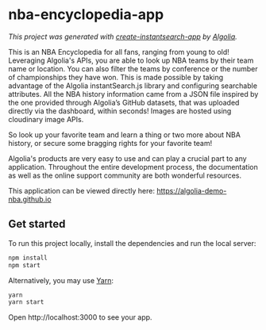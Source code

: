 # nba-encyclopedia-app

_This project was generated with [create-instantsearch-app](https://github.com/algolia/create-instantsearch-app) by [Algolia](https://algolia.com)._

This is an NBA Encyclopedia for all fans, ranging from young to old! Leveraging Algolia's APIs, you are able to look up NBA teams by their team name or location. You can also filter the teams by conference or the number of championships they have won. This is made possible by taking advantage of the Algolia instantSearch.js library and configuring searchable attributes. All the NBA history information came from a JSON file inspired by the one provided through Algolia’s GitHub datasets, that was uploaded directly via the dashboard, within seconds! Images are hosted using cloudinary image APIs.

So look up your favorite team and learn a thing or two more about NBA history, or secure some bragging rights for your favorite team! 

Algolia's products are very easy to use and can play a crucial part to any application. Throughout the entire development process, the documentation as well as the online support community are both wonderful resources.

This application can be viewed directly here: https://algolia-demo-nba.github.io



## Get started

To run this project locally, install the dependencies and run the local server:

```sh
npm install
npm start
```

Alternatively, you may use [Yarn](https://http://yarnpkg.com/):

```sh
yarn
yarn start
```

Open http://localhost:3000 to see your app.
